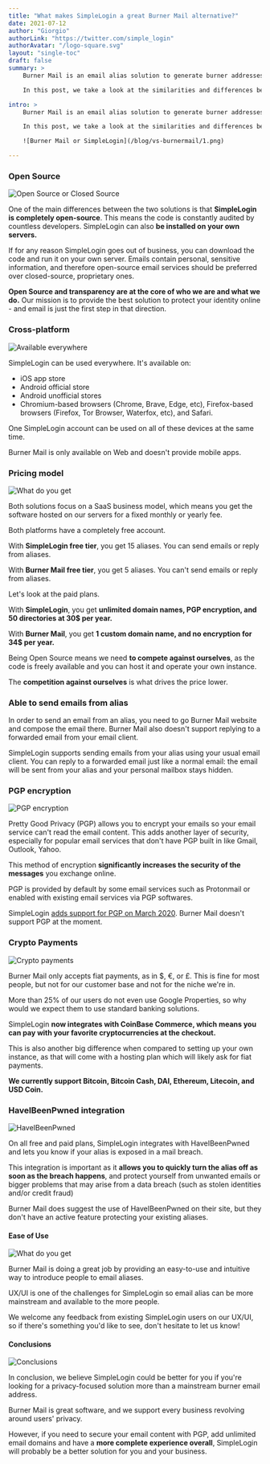 ```yaml
---
title: "What makes SimpleLogin a great Burner Mail alternative?"
date: 2021-07-12
author: "Giorgio"
authorLink: "https://twitter.com/simple_login"
authorAvatar: "/logo-square.svg"
layout: "single-toc"
draft: false
summary: >
    Burner Mail is an email alias solution to generate burner addresses and protect your digital identity when shopping online or registering to newsletters.

    In this post, we take a look at the similarities and differences between Burner Mail and SimpleLogin.

intro: >
    Burner Mail is an email alias solution to generate burner addresses and protect your digital identity when shopping online or registering to newsletters.

    In this post, we take a look at the similarities and differences between Burner Mail and SimpleLogin.

    ![Burner Mail or SimpleLogin](/blog/vs-burnermail/1.png)

---
```


### Open Source

![Open Source or Closed Source](/blog/vs-burnermail/2.png)

One of the main differences between the two solutions is that **SimpleLogin is completely open-source**. This means the code is constantly audited by countless developers. SimpleLogin can also **be installed on your own servers.**

If for any reason SimpleLogin goes out of business, you can download the code and run it on your own server. Emails contain personal, sensitive information, and therefore open-source email services should be preferred over closed-source, proprietary ones. 

**Open Source and transparency are at the core of who we are and what we do.** Our mission is to provide the best solution to protect your identity online - and email is just the first step in that direction.




### Cross-platform

![Available everywhere](/blog/vs-burnermail/3.png)

SimpleLogin can be used everywhere. It's available on: 

- iOS app store
- Android official store
- Android unofficial stores
- Chromium-based browsers (Chrome, Brave, Edge, etc), Firefox-based browsers (Firefox, Tor Browser, Waterfox, etc), and Safari.

One SimpleLogin account can be used on all of these devices at the same time.

Burner Mail is only available on Web and doesn't provide mobile apps.


### Pricing model

![What do you get](/blog/vs-burnermail/5.png)

Both solutions focus on a SaaS business model, which means you get the software hosted on our servers for a fixed monthly or yearly fee.

Both platforms have a completely free account. 

With **SimpleLogin free tier**, you get 15 aliases. You can send emails or reply from aliases.

With **Burner Mail free tier**, you get 5 aliases. You can't send emails or reply from aliases.

Let's look at the paid plans.

With **SimpleLogin**, you get **unlimited domain names, PGP encryption, and 50 directories at 30$ per year.**

With **Burner Mail**, you get **1 custom domain name, and no encryption for 34$ per year.**

Being Open Source means we need **to compete against ourselves**, as the code is freely available and you can host it and operate your own instance. 

The **competition against ourselves** is what drives the price lower.



### Able to send emails from alias

In order to send an email from an alias, you need to go Burner Mail website and compose the email there. Burner Mail also doesn't support replying to a forwarded email from your email client. 

SimpleLogin supports sending emails from your alias using your usual email client. You can reply to a forwarded email just like a normal email: the email will be sent from your alias and your personal mailbox stays hidden. 

### PGP encryption

![PGP encryption](/blog/vs-burnermail/6.png)

Pretty Good Privacy (PGP) allows you to encrypt your emails so your email service can't read the email content. This adds another layer of security, especially for popular email services that don't have PGP built in like Gmail, Outlook, Yahoo. 

This method of encryption **significantly increases the security of the messages** you exchange online. 

PGP is provided by default by some email services such as Protonmail or enabled with existing email services via PGP softwares.

SimpleLogin [adds support for PGP on March 2020](/blog/introducing-pgp/). Burner Mail doesn't support PGP at the moment. 


### Crypto Payments

![Crypto payments](/blog/vs-burnermail/7.png)

Burner Mail only accepts fiat payments, as in $, €, or £. This is fine for most people, but not for our customer base and not for the niche we're in. 

More than 25% of our users do not even use Google Properties, so why would we expect them to use standard banking solutions.

SimpleLogin **now integrates with CoinBase Commerce, which means you can pay with your favorite cryptocurrencies at the checkout.** 

This is also another big difference when compared to setting up your own instance, as that will come with a hosting plan which will likely ask for fiat payments.

**We currently support Bitcoin, Bitcoin Cash, DAI, Ethereum, Litecoin, and USD Coin.**



### HaveIBeenPwned integration

![HaveIBeenPwned](/blog/vs-burnermail/8.png)

On all free and paid plans, SimpleLogin integrates with HaveIBeenPwned and lets you know if your alias is exposed in a mail breach. 

This integration is important as it **allows you to quickly turn the alias off as soon as the breach happens**, and protect yourself from unwanted emails or bigger problems that may arise from a data breach (such as stolen identities and/or credit fraud)

Burner Mail does suggest the use of HaveIBeenPwned on their site, but they don't have an active feature protecting your existing aliases.



#### Ease of Use

![What do you get](/blog/vs-burnermail/9.png)

Burner Mail is doing a great job by providing an easy-to-use and intuitive way to introduce people to email aliases. 

UX/UI is one of the challenges for SimpleLogin so email alias can be more mainstream and available to the more people.

We welcome any feedback from existing SimpleLogin users on our UX/UI, so if there's something you'd like to see, don't hesitate to let us know!


#### Conclusions

![Conclusions](/blog/vs-burnermail/10.png)

In conclusion, we believe SimpleLogin could be better for you if you're looking for a privacy-focused solution more than a mainstream burner email address.

Burner Mail is great software, and we support every business revolving around users' privacy.

However, if you need to secure your email content with PGP, add unlimited email domains and have a **more complete experience overall**, SimpleLogin will probably be a better solution for you and your business.


